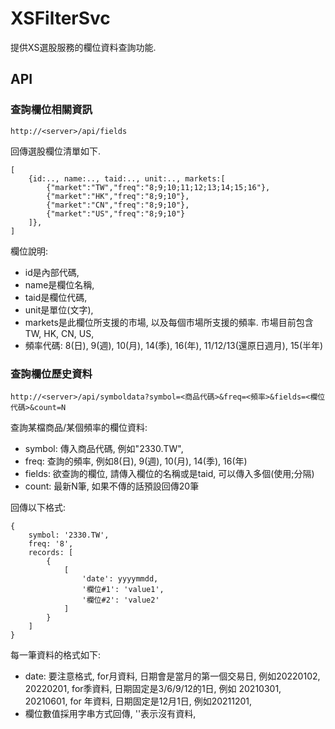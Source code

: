 # XSFilterSvc

提供XS選股服務的欄位資料查詢功能.

## API

### 查詢欄位相關資訊 

```
http://<server>/api/fields
```

回傳選股欄位清單如下. 

```
[
    {id:.., name:.., taid:.., unit:.., markets:[
        {"market":"TW","freq":"8;9;10;11;12;13;14;15;16"},
        {"market":"HK","freq":"8;9;10"},
        {"market":"CN","freq":"8;9;10"},
        {"market":"US","freq":"8;9;10"}
    ]},
]
```

欄位說明:

- id是內部代碼,
- name是欄位名稱,
- taid是欄位代碼,
- unit是單位(文字),
- markets是此欄位所支援的市場, 以及每個市場所支援的頻率. 市場目前包含TW, HK, CN, US, 
- 頻率代碼: 8(日), 9(週), 10(月), 14(季), 16(年), 11/12/13(還原日週月), 15(半年)

### 查詢欄位歷史資料

```
http://<server>/api/symboldata?symbol=<商品代碼>&freq=<頻率>&fields=<欄位代碼>&count=N
```

查詢某檔商品/某個頻率的欄位資料:

- symbol: 傳入商品代碼, 例如"2330.TW",
- freq: 查詢的頻率, 例如8(日), 9(週), 10(月), 14(季), 16(年)
- fields: 欲查詢的欄位, 請傳入欄位的名稱或是taid, 可以傳入多個(使用;分隔)
- count: 最新N筆, 如果不傳的話預設回傳20筆

回傳以下格式:

```
{
    symbol: '2330.TW',
    freq: '8',
    records: [
        {
            [
                'date': yyyymmdd,
                '欄位#1': 'value1',
                '欄位#2': 'value2'
            ]
        }
    ]
}
```

每一筆資料的格式如下:
- date: 要注意格式, for月資料, 日期會是當月的第一個交易日, 例如20220102, 20220201, for季資料, 日期固定是3/6/9/12的1日, 例如 20210301, 20210601, for 年資料, 日期固定是12月1日, 例如20211201,
- 欄位數值採用字串方式回傳, ''表示沒有資料,




